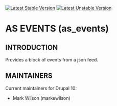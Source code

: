 
[![Latest Stable Version](http://poser.pugx.org/as-cornell/as_webhooks_entities/v)](https://packagist.org/packages/as-cornell/as_webhooks_entities)
[![Latest Unstable Version](http://poser.pugx.org/as-cornell/as_webhooks_entities/v/unstable)](https://packagist.org/packages/as-cornell/as_webhooks_entities)

# AS EVENTS (as_events)

## INTRODUCTION

Provides a block of events from a json feed.

## MAINTAINERS

Current maintainers for Drupal 10:

- Mark Wilson (markewilson)
